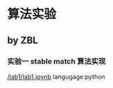 # 算法实验
## by ZBL
### 实验一 stable match 算法实现
[/lab1/lab1.ipynb](#/lab1/lab1.ipynb)
langugage:python


